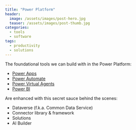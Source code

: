 ```yaml
---
title: "Power Platform"
header:
  image: /assets/images/post-hero.jpg
  teaser: /assets/images/post-thumb.jpg
categories:
  - tools
  - software
tags:
  - productivity
  - solutions
---
```


The foundational tools we can build with in the Power Platform:

- [Power Apps](https://powerapps.microsoft.com)
- [Power Automate](https://flow.microsoft.com)
- [Power Virtual Agents](https://powerva.microsoft.com)
- [Power BI](https://powerbi.microsoft.com)

Are enhanced with this secret sauce behind the scenes:

- Dataverse (f.k.a. Common Data Service)
- Connector library & framework
- Solutions
- AI Builder
